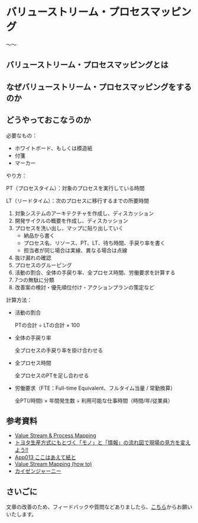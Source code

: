 # バリューストリーム・プロセスマッピング

〜〜

## バリューストリーム・プロセスマッピングとは

## なぜバリューストリーム・プロセスマッピングをするのか

## どうやっておこなうのか

必要なもの：

* ホワイトボード、もしくは模造紙
* 付箋
* マーカー

やり方：

PT（プロセスタイム）：対象のプロセスを実行している時間

LT（リードタイム）：次のプロセスに移行するまでの所要時間

1. 対象システムのアーキテクチャを作成し、ディスカッション
1. 開発サイクルの概要を作成し、ディスカッション
1. プロセスを洗い出し、マップに貼り出していく
    * 納品から書く
    * プロセス名、リソース、PT、LT、待ち時間、手戻り率を書く
    * 担当者が同じ場合は実線、異なる場合は点線
1. 抜け漏れの確認
1. プロセスのグルーピング
1. 活動の割合、全体の手戻り率、全プロセス時間、労働要求を計算する
1. 7つの無駄に分類
1. 改善案の検討・優先順位付け・アクションプランの策定など

計算方法：

* 活動の割合

  PTの合計 ÷ LTの合計 × 100

* 全体の手戻り率

  全プロセスの手戻り率を掛け合わせる

* 全プロセス時間

  全プロセスのPTを足し合わせる

* 労働要求（FTE：Full-time Equivalent、フルタイム当量 / 常勤換算）

  全PT(/時間) × 年間発生数 ÷ 利用可能な仕事時間（時間/年/従業員）

## 参考資料
* [Value Stream & Process Mapping](https://openpracticelibrary.com/practice/vsm-and-mbpm/)
* [トヨタ生産方式にもとづく「モノ」と「情報」の流れ図で現場の見方を変えよう!!](https://www.amazon.co.jp/gp/product/4526048038/ref=ppx_yo_dt_b_asin_title_o00_s00?ie=UTF8&psc=1)
* [App013 ここはあえて紙と](https://www.slideshare.net/TechSummit2016/app013)
* [Value Stream Mapping (how to)](https://patrickroose.wordpress.com/advisory-community/business-process-value-streams-how-to/)
* [カイゼンジャーニー](https://www.amazon.co.jp/dp/B078HZKLMB/ref=dp-kindle-redirect?_encoding=UTF8&btkr=1)

## さいごに

文章の改善のため、フィードバックや質問などありましたら、[こちら](https://forms.gle/TKUJ2Gs9EoH2jQvp7)からお願いいたします。
